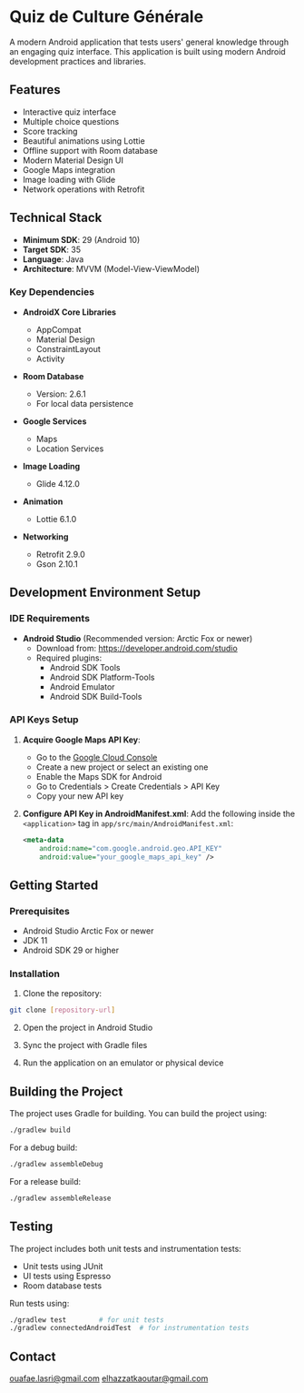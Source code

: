 # Quiz de Culture Générale

A modern Android application that tests users' general knowledge through an engaging quiz interface. This application is built using modern Android development practices and libraries.

## Features

- Interactive quiz interface
- Multiple choice questions
- Score tracking
- Beautiful animations using Lottie
- Offline support with Room database
- Modern Material Design UI
- Google Maps integration
- Image loading with Glide
- Network operations with Retrofit

## Technical Stack

- **Minimum SDK**: 29 (Android 10)
- **Target SDK**: 35
- **Language**: Java
- **Architecture**: MVVM (Model-View-ViewModel)

### Key Dependencies

- **AndroidX Core Libraries**
  - AppCompat
  - Material Design
  - ConstraintLayout
  - Activity

- **Room Database**
  - Version: 2.6.1
  - For local data persistence

- **Google Services**
  - Maps
  - Location Services

- **Image Loading**
  - Glide 4.12.0

- **Animation**
  - Lottie 6.1.0

- **Networking**
  - Retrofit 2.9.0
  - Gson 2.10.1
 
## Development Environment Setup

### IDE Requirements
- **Android Studio** (Recommended version: Arctic Fox or newer)
  - Download from: https://developer.android.com/studio
  - Required plugins:
    - Android SDK Tools
    - Android SDK Platform-Tools
    - Android Emulator
    - Android SDK Build-Tools

### API Keys Setup
1. **Acquire Google Maps API Key**:
   - Go to the [Google Cloud Console](https://console.cloud.google.com/)
   - Create a new project or select an existing one
   - Enable the Maps SDK for Android
   - Go to Credentials > Create Credentials > API Key
   - Copy your new API key

2. **Configure API Key in AndroidManifest.xml**:
   Add the following inside the `<application>` tag in `app/src/main/AndroidManifest.xml`:
   ```xml
   <meta-data
       android:name="com.google.android.geo.API_KEY"
       android:value="your_google_maps_api_key" />

## Getting Started

### Prerequisites

- Android Studio Arctic Fox or newer
- JDK 11
- Android SDK 29 or higher

### Installation

1. Clone the repository:
```bash
git clone [repository-url]
```

2. Open the project in Android Studio

3. Sync the project with Gradle files

4. Run the application on an emulator or physical device

## Building the Project

The project uses Gradle for building. You can build the project using:

```bash
./gradlew build
```

For a debug build:
```bash
./gradlew assembleDebug
```

For a release build:
```bash
./gradlew assembleRelease
```

## Testing

The project includes both unit tests and instrumentation tests:

- Unit tests using JUnit
- UI tests using Espresso
- Room database tests

Run tests using:
```bash
./gradlew test        # for unit tests
./gradlew connectedAndroidTest  # for instrumentation tests
```

## Contact

ouafae.lasri@gmail.com
elhazzatkaoutar@gmail.com
